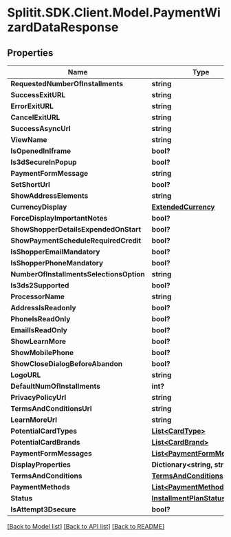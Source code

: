 # Splitit.SDK.Client.Model.PaymentWizardDataResponse
## Properties

Name | Type | Description | Notes
------------ | ------------- | ------------- | -------------
**RequestedNumberOfInstallments** | **string** |  | [optional] 
**SuccessExitURL** | **string** |  | [optional] 
**ErrorExitURL** | **string** |  | [optional] 
**CancelExitURL** | **string** |  | [optional] 
**SuccessAsyncUrl** | **string** |  | [optional] 
**ViewName** | **string** |  | [optional] 
**IsOpenedInIframe** | **bool?** |  | 
**Is3dSecureInPopup** | **bool?** |  | [optional] 
**PaymentFormMessage** | **string** |  | [optional] 
**SetShortUrl** | **bool?** |  | 
**ShowAddressElements** | **string** |  | [optional] 
**CurrencyDisplay** | [**ExtendedCurrency**](ExtendedCurrency.md) |  | [optional] 
**ForceDisplayImportantNotes** | **bool?** |  | 
**ShowShopperDetailsExpendedOnStart** | **bool?** |  | 
**ShowPaymentScheduleRequiredCredit** | **bool?** |  | 
**IsShopperEmailMandatory** | **bool?** |  | 
**IsShopperPhoneMandatory** | **bool?** |  | 
**NumberOfInstallmentsSelectionsOption** | **string** |  | [optional] 
**Is3ds2Supported** | **bool?** |  | 
**ProcessorName** | **string** |  | [optional] 
**AddressIsReadonly** | **bool?** |  | 
**PhoneIsReadOnly** | **bool?** |  | 
**EmailIsReadOnly** | **bool?** |  | 
**ShowLearnMore** | **bool?** |  | 
**ShowMobilePhone** | **bool?** |  | 
**ShowCloseDialogBeforeAbandon** | **bool?** |  | 
**LogoURL** | **string** |  | [optional] 
**DefaultNumOfInstallments** | **int?** |  | 
**PrivacyPolicyUrl** | **string** |  | [optional] 
**TermsAndConditionsUrl** | **string** |  | [optional] 
**LearnMoreUrl** | **string** |  | [optional] 
**PotentialCardTypes** | [**List&lt;CardType&gt;**](CardType.md) |  | [optional] 
**PotentialCardBrands** | [**List&lt;CardBrand&gt;**](CardBrand.md) |  | [optional] 
**PaymentFormMessages** | [**List&lt;PaymentFormMessage&gt;**](PaymentFormMessage.md) |  | [optional] 
**DisplayProperties** | **Dictionary&lt;string, string&gt;** |  | [optional] 
**TermsAndConditions** | [**TermsAndConditions**](TermsAndConditions.md) |  | [optional] 
**PaymentMethods** | [**List&lt;PaymentMethods&gt;**](PaymentMethods.md) |  | [optional] 
**Status** | [**InstallmentPlanStatus**](InstallmentPlanStatus.md) |  | 
**IsAttempt3Dsecure** | **bool?** |  | 

[[Back to Model list]](../README.md#documentation-for-models) [[Back to API list]](../README.md#documentation-for-api-endpoints) [[Back to README]](../README.md)

